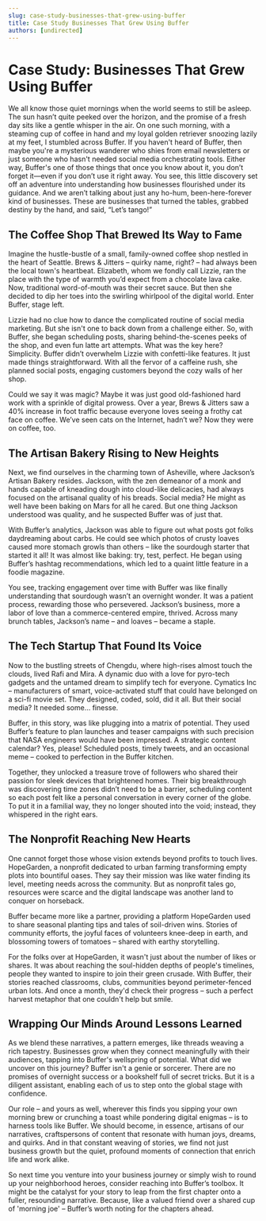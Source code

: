 ```yaml
---
slug: case-study-businesses-that-grew-using-buffer
title: Case Study Businesses That Grew Using Buffer
authors: [undirected]
---
```



# Case Study: Businesses That Grew Using Buffer

We all know those quiet mornings when the world seems to still be asleep. The sun hasn’t quite peeked over the horizon, and the promise of a fresh day sits like a gentle whisper in the air. On one such morning, with a steaming cup of coffee in hand and my loyal golden retriever snoozing lazily at my feet, I stumbled across Buffer. If you haven't heard of Buffer, then maybe you're a mysterious wanderer who shies from email newsletters or just someone who hasn't needed social media orchestrating tools. Either way, Buffer's one of those things that once you know about it, you don’t forget it—even if you don’t use it right away. You see, this little discovery set off an adventure into understanding how businesses flourished under its guidance. And we aren’t talking about just any ho-hum, been-here-forever kind of businesses. These are businesses that turned the tables, grabbed destiny by the hand, and said, “Let’s tango!” 

## The Coffee Shop That Brewed Its Way to Fame

Imagine the hustle-bustle of a small, family-owned coffee shop nestled in the heart of Seattle. Brews & Jitters – quirky name, right? – had always been the local town's heartbeat. Elizabeth, whom we fondly call Lizzie, ran the place with the type of warmth you’d expect from a chocolate lava cake. Now, traditional word-of-mouth was their secret sauce. But then she decided to dip her toes into the swirling whirlpool of the digital world. Enter Buffer, stage left.

Lizzie had no clue how to dance the complicated routine of social media marketing. But she isn't one to back down from a challenge either. So, with Buffer, she began scheduling posts, sharing behind-the-scenes peeks of the shop, and even fun latte art attempts. What was the key here? Simplicity. Buffer didn’t overwhelm Lizzie with confetti-like features. It just made things straightforward. With all the fervor of a caffeine rush, she planned social posts, engaging customers beyond the cozy walls of her shop. 

Could we say it was magic? Maybe it was just good old-fashioned hard work with a sprinkle of digital prowess. Over a year, Brews & Jitters saw a 40% increase in foot traffic because everyone loves seeing a frothy cat face on coffee. We’ve seen cats on the Internet, hadn’t we? Now they were on coffee, too.

## The Artisan Bakery Rising to New Heights

Next, we find ourselves in the charming town of Asheville, where Jackson’s Artisan Bakery resides. Jackson, with the zen demeanor of a monk and hands capable of kneading dough into cloud-like delicacies, had always focused on the artisanal quality of his breads. Social media? He might as well have been baking on Mars for all he cared. But one thing Jackson understood was quality, and he suspected Buffer was of just that.

With Buffer’s analytics, Jackson was able to figure out what posts got folks daydreaming about carbs. He could see which photos of crusty loaves caused more stomach growls than others – like the sourdough starter that started it all! It was almost like baking: try, test, perfect. He began using Buffer’s hashtag recommendations, which led to a quaint little feature in a foodie magazine.

You see, tracking engagement over time with Buffer was like finally understanding that sourdough wasn’t an overnight wonder. It was a patient process, rewarding those who persevered. Jackson’s business, more a labor of love than a commerce-centered empire, thrived. Across many brunch tables, Jackson’s name – and loaves – became a staple.

## The Tech Startup That Found Its Voice

Now to the bustling streets of Chengdu, where high-rises almost touch the clouds, lived Rafi and Mira. A dynamic duo with a love for pyro-tech gadgets and the untamed dream to simplify tech for everyone. Cymatics Inc – manufacturers of smart, voice-activated stuff that could have belonged on a sci-fi movie set. They designed, coded, sold, did it all. But their social media? It needed some… finesse.

Buffer, in this story, was like plugging into a matrix of potential. They used Buffer’s feature to plan launches and teaser campaigns with such precision that NASA engineers would have been impressed. A strategic content calendar? Yes, please! Scheduled posts, timely tweets, and an occasional meme – cooked to perfection in the Buffer kitchen.

Together, they unlocked a treasure trove of followers who shared their passion for sleek devices that brightened homes. Their big breakthrough was discovering time zones didn’t need to be a barrier, scheduling content so each post felt like a personal conversation in every corner of the globe. To put it in a familial way, they no longer shouted into the void; instead, they whispered in the right ears.

## The Nonprofit Reaching New Hearts

One cannot forget those whose vision extends beyond profits to touch lives. HopeGarden, a nonprofit dedicated to urban farming transforming empty plots into bountiful oases. They say their mission was like water finding its level, meeting needs across the community. But as nonprofit tales go, resources were scarce and the digital landscape was another land to conquer on horseback.

Buffer became more like a partner, providing a platform HopeGarden used to share seasonal planting tips and tales of soil-driven wins. Stories of community efforts, the joyful faces of volunteers knee-deep in earth, and blossoming towers of tomatoes – shared with earthy storytelling.

For the folks over at HopeGarden, it wasn't just about the number of likes or shares. It was about reaching the soul-hidden depths of people's timelines, people they wanted to inspire to join their green crusade. With Buffer, their stories reached classrooms, clubs, communities beyond perimeter-fenced urban lots. And once a month, they'd check their progress – such a perfect harvest metaphor that one couldn't help but smile.

## Wrapping Our Minds Around Lessons Learned

As we blend these narratives, a pattern emerges, like threads weaving a rich tapestry. Businesses grow when they connect meaningfully with their audiences, tapping into Buffer's wellspring of potential. What did we uncover on this journey? Buffer isn't a genie or sorcerer. There are no promises of overnight success or a bookshelf full of secret tricks. But it is a diligent assistant, enabling each of us to step onto the global stage with confidence.

Our role – and yours as well, wherever this finds you sipping your own morning brew or crunching a toast while pondering digital enigmas – is to harness tools like Buffer. We should become, in essence, artisans of our narratives, craftspersons of content that resonate with human joys, dreams, and quirks. And in that constant weaving of stories, we find not just business growth but the quiet, profound moments of connection that enrich life and work alike.

So next time you venture into your business journey or simply wish to round up your neighborhood heroes, consider reaching into Buffer’s toolbox. It might be the catalyst for your story to leap from the first chapter onto a fuller, resounding narrative. Because, like a valued friend over a shared cup of 'morning joe' – Buffer’s worth noting for the chapters ahead.